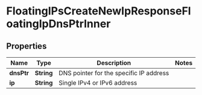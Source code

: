

# FloatingIPsCreateNewIpResponseFloatingIpDnsPtrInner


## Properties

| Name | Type | Description | Notes |
|------------ | ------------- | ------------- | -------------|
|**dnsPtr** | **String** | DNS pointer for the specific IP address |  |
|**ip** | **String** | Single IPv4 or IPv6 address |  |



